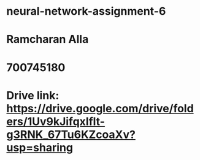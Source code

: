 # neural-network-assignment-6
# Ramcharan Alla
# 700745180
# Drive link: https://drive.google.com/drive/folders/1Uv9kJifqxIflt-g3RNK_67Tu6KZcoaXv?usp=sharing
